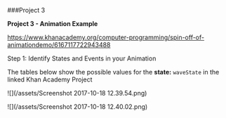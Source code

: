 ###Project 3

**Project 3   - Animation Example**

https://www.khanacademy.org/computer-programming/spin-off-of-animationdemo/6167117722943488



Step 1:  Identify States and Events in your Animation

The tables below show the possible values for the **state:** `waveState` in the linked Khan Academy Project

![](/assets/Screenshot 2017-10-18 12.39.54.png)

![](/assets/Screenshot 2017-10-18 12.40.02.png)

